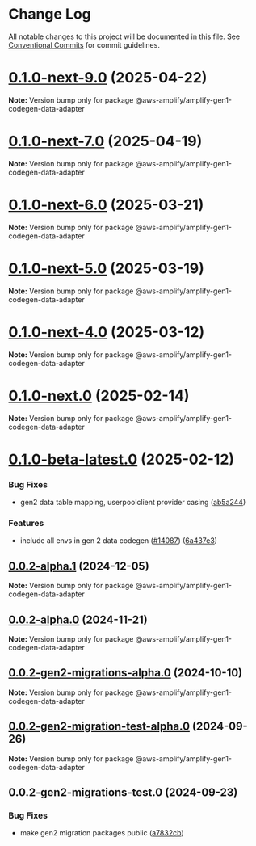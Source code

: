 # Change Log

All notable changes to this project will be documented in this file.
See [Conventional Commits](https://conventionalcommits.org) for commit guidelines.

# [0.1.0-next-9.0](https://github.com/aws-amplify/amplify-cli/compare/@aws-amplify/amplify-gen1-codegen-data-adapter@0.1.0-next-7.0...@aws-amplify/amplify-gen1-codegen-data-adapter@0.1.0-next-9.0) (2025-04-22)

**Note:** Version bump only for package @aws-amplify/amplify-gen1-codegen-data-adapter





# [0.1.0-next-7.0](https://github.com/aws-amplify/amplify-cli/compare/@aws-amplify/amplify-gen1-codegen-data-adapter@0.1.0-next-6.0...@aws-amplify/amplify-gen1-codegen-data-adapter@0.1.0-next-7.0) (2025-04-19)

**Note:** Version bump only for package @aws-amplify/amplify-gen1-codegen-data-adapter





# [0.1.0-next-6.0](https://github.com/aws-amplify/amplify-cli/compare/@aws-amplify/amplify-gen1-codegen-data-adapter@0.1.0-next-5.0...@aws-amplify/amplify-gen1-codegen-data-adapter@0.1.0-next-6.0) (2025-03-21)

**Note:** Version bump only for package @aws-amplify/amplify-gen1-codegen-data-adapter





# [0.1.0-next-5.0](https://github.com/aws-amplify/amplify-cli/compare/@aws-amplify/amplify-gen1-codegen-data-adapter@0.1.0-next-4.0...@aws-amplify/amplify-gen1-codegen-data-adapter@0.1.0-next-5.0) (2025-03-19)

**Note:** Version bump only for package @aws-amplify/amplify-gen1-codegen-data-adapter





# [0.1.0-next-4.0](https://github.com/aws-amplify/amplify-cli/compare/@aws-amplify/amplify-gen1-codegen-data-adapter@0.1.0-next.0...@aws-amplify/amplify-gen1-codegen-data-adapter@0.1.0-next-4.0) (2025-03-12)

**Note:** Version bump only for package @aws-amplify/amplify-gen1-codegen-data-adapter





# [0.1.0-next.0](https://github.com/aws-amplify/amplify-cli/compare/@aws-amplify/amplify-gen1-codegen-data-adapter@0.1.0-beta-latest.0...@aws-amplify/amplify-gen1-codegen-data-adapter@0.1.0-next.0) (2025-02-14)

**Note:** Version bump only for package @aws-amplify/amplify-gen1-codegen-data-adapter





# [0.1.0-beta-latest.0](https://github.com/aws-amplify/amplify-cli/compare/@aws-amplify/amplify-gen1-codegen-data-adapter@0.0.2-alpha.1...@aws-amplify/amplify-gen1-codegen-data-adapter@0.1.0-beta-latest.0) (2025-02-12)


### Bug Fixes

* gen2 data table mapping, userpoolclient provider casing ([ab5a244](https://github.com/aws-amplify/amplify-cli/commit/ab5a244da56022a67fa275f10e3f4a2fe53a0a78))


### Features

* include all envs in gen 2 data codegen ([#14087](https://github.com/aws-amplify/amplify-cli/issues/14087)) ([6a437e3](https://github.com/aws-amplify/amplify-cli/commit/6a437e3345489ce22d78621de18acc46f969d883))





## [0.0.2-alpha.1](https://github.com/aws-amplify/amplify-cli/compare/@aws-amplify/amplify-gen1-codegen-data-adapter@0.0.2-alpha.0...@aws-amplify/amplify-gen1-codegen-data-adapter@0.0.2-alpha.1) (2024-12-05)

**Note:** Version bump only for package @aws-amplify/amplify-gen1-codegen-data-adapter





## [0.0.2-alpha.0](https://github.com/aws-amplify/amplify-cli/compare/@aws-amplify/amplify-gen1-codegen-data-adapter@0.0.2-gen2-migrations-alpha.0...@aws-amplify/amplify-gen1-codegen-data-adapter@0.0.2-alpha.0) (2024-11-21)

**Note:** Version bump only for package @aws-amplify/amplify-gen1-codegen-data-adapter





## [0.0.2-gen2-migrations-alpha.0](https://github.com/aws-amplify/amplify-cli/compare/@aws-amplify/amplify-gen1-codegen-data-adapter@0.0.2-gen2-migration-test-alpha.0...@aws-amplify/amplify-gen1-codegen-data-adapter@0.0.2-gen2-migrations-alpha.0) (2024-10-10)

**Note:** Version bump only for package @aws-amplify/amplify-gen1-codegen-data-adapter





## [0.0.2-gen2-migration-test-alpha.0](https://github.com/aws-amplify/amplify-cli/compare/@aws-amplify/amplify-gen1-codegen-data-adapter@0.0.2-gen2-migrations-test.0...@aws-amplify/amplify-gen1-codegen-data-adapter@0.0.2-gen2-migration-test-alpha.0) (2024-09-26)

**Note:** Version bump only for package @aws-amplify/amplify-gen1-codegen-data-adapter





## 0.0.2-gen2-migrations-test.0 (2024-09-23)


### Bug Fixes

* make gen2 migration packages public ([a7832cb](https://github.com/aws-amplify/amplify-cli/commit/a7832cb622cabf3eec3f770393477256117ea47d))
